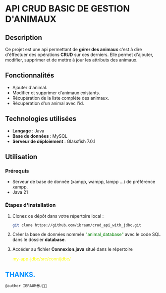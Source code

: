 # API CRUD BASIC DE GESTION D'ANIMAUX

## Description
Ce projet est une api permettant de **gérer des animaux** c'est à dire d'éffectuer des opérations **CRUD** sur ces derniers. Elle permet d'ajouter, modifier, supprimer et de mettre à jour les attributs des animaux.

## Fonctionnalités
- Ajouter d'animal.
- Modifier et supprimer d'animaux existants.
- Récupération de la liste complète des animaux.
- Récupération d'un animal avec l'id.

## Technologies utilisées
- **Langage** : Java
- **Base de données** : MySQL
- **Serveur de déploiement** : Glassfish 7.0.1

## Utilisation

### Prérequis
- Serveur de base de donnée (xampp, wampp, lampp ...) de préférence xampp.
- Java 21 

### Étapes d'installation
1. Clonez ce dépôt dans votre répertoire local :
   ```bash
   git clone https://github.com/ibraum/crud_api_with_jdbc.git

2. Créer la base de données nommée <span style="color: green;">"animal_database"</span> avec le code SQL dans le dossier **database**.

3. Accéder au fichier **Connexion.java** situé dans le répertoire

    <span style="color: yellow;">my-app-jdbc/src/conn/jdbc/ </span>

##     <span style="color: #0091ff;">THANKS.  </span>
    @author IBRAUM😎🎶🐱‍👤